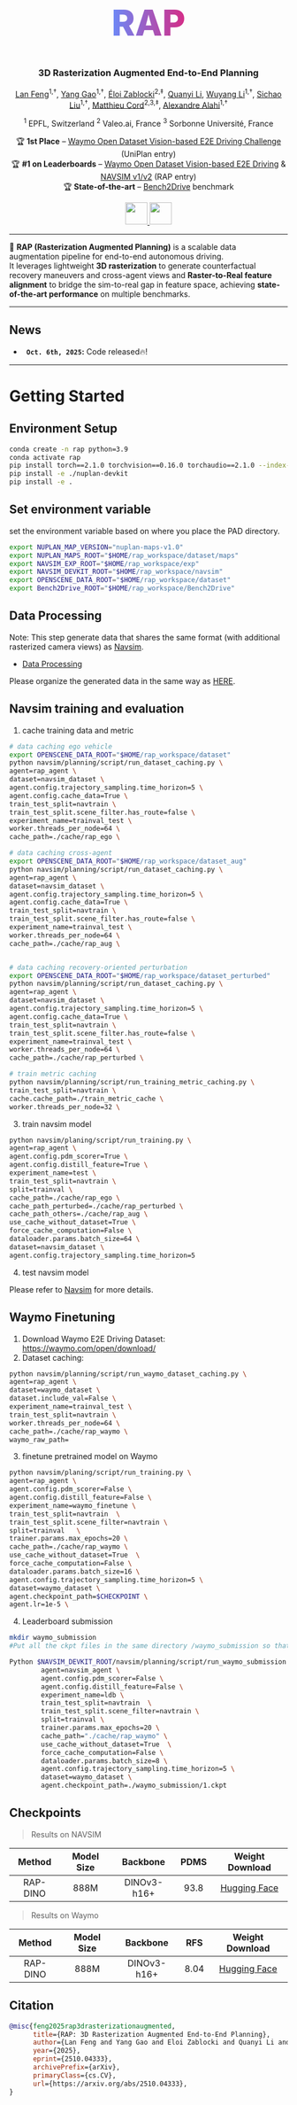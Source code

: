 <div align="center">
<h1 align="center" style="
  font-size: 4rem;
  font-weight: 800;
  background: linear-gradient(90deg, #648FFF 35%, #DC267F 65%);
  -webkit-background-clip: text;
  -webkit-text-fill-color: transparent;
  background-clip: text;
">
  RAP
</h1>
<h3>3D Rasterization Augmented End-to-End Planning</h3>

[Lan Feng](https://alan-lanfeng.github.io/)<sup>1,†</sup>, 
[Yang Gao](https://people.epfl.ch/yang.gao?lang=en/)<sup>1,†</sup>, 
[Éloi Zablocki](https://eloiz.github.io/)<sup>2,‡</sup>, 
[Quanyi Li](https://quanyili.github.io/), 
[Wuyang Li](https://wymancv.github.io/wuyang.github.io/)<sup>1,†</sup>, 
[Sichao Liu](https://sites.google.com/view/sichao-liu/home)<sup>1,†</sup>, 
[Matthieu Cord](https://cord.isir.upmc.fr/)<sup>2,3,‡</sup>, 
[Alexandre Alahi](https://people.epfl.ch/alexandre.alahi)<sup>1,†</sup>  

<sup>1</sup> EPFL, Switzerland <sup>2</sup> Valeo.ai, France <sup>3</sup> Sorbonne Université, France  

🏆 **1st Place** – [Waymo Open Dataset Vision-based E2E Driving Challenge](https://waymo.com/open/challenges/) (UniPlan entry)  
🏆 **#1 on Leaderboards** – [Waymo Open Dataset Vision-based E2E Driving](https://waymo.com/open/challenges/2025/e2e-driving/) & [NAVSIM v1/v2](https://huggingface.co/spaces/AGC2024-P/e2e-driving-navtest) (RAP entry)  
🏆 **State-of-the-art** – [Bench2Drive](https://thinklab-sjtu.github.io/Bench2Drive/) benchmark

<a href="https://alan-lanfeng.github.io/RAP" target="_blank">
  <img src="https://img.shields.io/badge/_Project_Page-1d72b8?style=for-the-badge&logo=google-chrome&logoColor=white" height="40">
</a>
<a href="https://arxiv.org/abs/2510.04333" target="_blank">
  <img src="https://img.shields.io/badge/_Arxiv-1d72b8?style=for-the-badge&logo=google-chrome&logoColor=white" height="40">
</a>
<!-- [![Paper](https://img.shields.io/badge/Paper-arXiv-red)](https://arxiv.org/abs/xxxx.xxxxx) -->
</div>

---

🚗 **RAP (Rasterization Augmented Planning)** is a scalable data augmentation pipeline for end-to-end autonomous driving.  
It leverages lightweight **3D rasterization** to generate counterfactual recovery maneuvers and cross-agent views and **Raster-to-Real feature alignment** to bridge the sim-to-real gap in feature space, achieving **state-of-the-art performance** on multiple benchmarks.


---

## News
* **` Oct. 6th, 2025`:** Code released🔥!

---

# Getting Started

## Environment Setup
```bash
conda create -n rap python=3.9 
conda activate rap
pip install torch==2.1.0 torchvision==0.16.0 torchaudio==2.1.0 --index-url https://download.pytorch.org/whl/cu121
pip install -e ./nuplan-devkit
pip install -e .
```

## Set environment variable
set the environment variable based on where you place the PAD directory. 
```bash
export NUPLAN_MAP_VERSION="nuplan-maps-v1.0"
export NUPLAN_MAPS_ROOT="$HOME/rap_workspace/dataset/maps"
export NAVSIM_EXP_ROOT="$HOME/rap_workspace/exp"
export NAVSIM_DEVKIT_ROOT="$HOME/rap_workspace/navsim"
export OPENSCENE_DATA_ROOT="$HOME/rap_workspace/dataset"
export Bench2Drive_ROOT="$HOME/rap_workspace/Bench2Drive"
```
## Data Processing
Note: This step generate data that shares the same format (with additional rasterized camera views) as [Navsim](https://github.com/autonomousvision/navsim).
- [Data Processing](process_data/README.md)

Please organize the generated data in the same way as [HERE](https://github.com/autonomousvision/navsim/blob/main/docs/install.md).

## Navsim training and evaluation
1. cache training data and metric
```bash
# data caching ego vehicle
export OPENSCENE_DATA_ROOT="$HOME/rap_workspace/dataset"
python navsim/planning/script/run_dataset_caching.py \
agent=rap_agent \
dataset=navsim_dataset \
agent.config.trajectory_sampling.time_horizon=5 \
agent.config.cache_data=True \
train_test_split=navtrain \
train_test_split.scene_filter.has_route=false \
experiment_name=trainval_test \
worker.threads_per_node=64 \
cache_path=./cache/rap_ego \

# data caching cross-agent
export OPENSCENE_DATA_ROOT="$HOME/rap_workspace/dataset_aug"
python navsim/planning/script/run_dataset_caching.py \
agent=rap_agent \
dataset=navsim_dataset \
agent.config.trajectory_sampling.time_horizon=5 \
agent.config.cache_data=True \
train_test_split=navtrain \
train_test_split.scene_filter.has_route=false \
experiment_name=trainval_test \
worker.threads_per_node=64 \
cache_path=./cache/rap_aug \


# data caching recovery-oriented perturbation
export OPENSCENE_DATA_ROOT="$HOME/rap_workspace/dataset_perturbed"
python navsim/planning/script/run_dataset_caching.py \
agent=rap_agent \
dataset=navsim_dataset \
agent.config.trajectory_sampling.time_horizon=5 \
agent.config.cache_data=True \
train_test_split=navtrain \
train_test_split.scene_filter.has_route=false \
experiment_name=trainval_test \
worker.threads_per_node=64 \
cache_path=./cache/rap_perturbed \

# train metric caching
python navsim/planning/script/run_training_metric_caching.py \
train_test_split=navtrain \
cache.cache_path=./train_metric_cache \
worker.threads_per_node=32 \
```

3. train navsim model
```bash
python navsim/planing/script/run_training.py \
agent=rap_agent \
agent.config.pdm_scorer=True \
agent.config.distill_feature=True \
experiment_name=test \
train_test_split=navtrain \
split=trainval \
cache_path=./cache/rap_ego \
cache_path_perturbed=./cache/rap_perturbed \
cache_path_others=./cache/rap_aug \
use_cache_without_dataset=True \
force_cache_computation=False \
dataloader.params.batch_size=64 \
dataset=navsim_dataset \
agent.config.trajectory_sampling.time_horizon=5
```
4. test navsim model

Please refer to [Navsim](https://github.com/autonomousvision/navsim) for more details.

## Waymo Finetuning
1. Download Waymo E2E Driving Dataset: https://waymo.com/open/download/
2. Dataset caching:
```bash
python navsim/planning/script/run_waymo_dataset_caching.py \
agent=rap_agent \
dataset=waymo_dataset \
dataset.include_val=False \
experiment_name=trainval_test \
train_test_split=navtrain \
worker.threads_per_node=64 \
cache_path=./cache/rap_waymo \
waymo_raw_path=
```
3. finetune pretrained model on Waymo
```bash
python navsim/planing/script/run_training.py \
agent=rap_agent \
agent.config.pdm_scorer=False \
agent.config.distill_feature=False \
experiment_name=waymo_finetune \
train_test_split=navtrain  \
train_test_split.scene_filter=navtrain \
split=trainval   \
trainer.params.max_epochs=20 \
cache_path=./cache/rap_waymo \
use_cache_without_dataset=True  \
force_cache_computation=False \
dataloader.params.batch_size=16 \
agent.config.trajectory_sampling.time_horizon=5 \
dataset=waymo_dataset \
agent.checkpoint_path=$CHECKPOINT \
agent.lr=1e-5 \
```

4. Leaderboard submission
```bash
mkdir waymo_submission
#Put all the ckpt files in the same directory /waymo_submission so that it can run ensembling

Python $NAVSIM_DEVKIT_ROOT/navsim/planning/script/run_waymo_submission.py \
        agent=navsim_agent \
        agent.config.pdm_scorer=False \
        agent.config.distill_feature=False \
        experiment_name=ldb \
        train_test_split=navtrain  \
        train_test_split.scene_filter=navtrain \
        split=trainval \
        trainer.params.max_epochs=20 \
        cache_path="./cache/rap_waymo" \
        use_cache_without_dataset=True  \
        force_cache_computation=False \
        dataloader.params.batch_size=8 \
        agent.config.trajectory_sampling.time_horizon=5 \
        dataset=waymo_dataset \
        agent.checkpoint_path=./waymo_submission/1.ckpt
```
## Checkpoints
> Results on NAVSIM

| Method | Model Size | Backbone | PDMS | Weight Download |
| :---: | :---: | :---: | :---:  | :---: |
| RAP-DINO | 888M | DINOv3-h16+ | 93.8 | [Hugging Face](https://huggingface.co/Lanl11/RAP_ckpts/tree/main) |

> Results on Waymo

| Method | Model Size | Backbone | RFS | Weight Download |
| :---: | :---: | :---: | :---:  | :---: |
| RAP-DINO | 888M | DINOv3-h16+ | 8.04 | [Hugging Face](https://huggingface.co/Lanl11/RAP_ckpts/tree/main) |


## Citation

```bibtex
@misc{feng2025rap3drasterizationaugmented,
      title={RAP: 3D Rasterization Augmented End-to-End Planning}, 
      author={Lan Feng and Yang Gao and Eloi Zablocki and Quanyi Li and Wuyang Li and Sichao Liu and Matthieu Cord and Alexandre Alahi},
      year={2025},
      eprint={2510.04333},
      archivePrefix={arXiv},
      primaryClass={cs.CV},
      url={https://arxiv.org/abs/2510.04333}, 
}
```